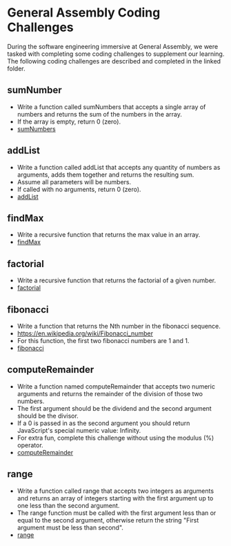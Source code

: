 # General Assembly Coding Challenges
During the software engineering immersive at General Assembly, we were tasked with completing some coding challenges to supplement our learning. The following coding challenges are described and completed in the linked folder.
## sumNumber
* Write a function called sumNumbers that accepts a single array of numbers and returns the sum of the numbers in the array.
* If the array is empty, return 0 (zero).
* [sumNumbers](sumNumbers/script.js)
## addList
* Write a function called addList that accepts any quantity of numbers as arguments, 
  adds them together and returns the resulting sum.
* Assume all parameters will be numbers.
* If called with no arguments, return 0 (zero).
* [addList](addList/script.js)
## findMax
* Write a recursive function that returns the max value in an array.
* [findMax](findMax/script.js)
## factorial
* Write a recursive function that returns the factorial of a given number.
* [factorial](factorial/script.js)
## fibonacci
* Write a function that returns the Nth number in the fibonacci sequence.
* https://en.wikipedia.org/wiki/Fibonacci_number
* For this function, the first two fibonacci numbers are 1 and 1.
* [fibonacci](fibonacci/script.js)
## computeRemainder
 * Write a function named computeRemainder that accepts two numeric arguments and returns the remainder of the division of those two numbers.
 * The first argument should be the dividend and the second argument should be the divisor.
 * If a 0 is passed in as the second argument you should return JavaScript's special numeric value: Infinity.
 * For extra fun, complete this challenge without using the modulus (%) operator.
 * [computeRemainder](computeRemainder/script.js)
 ## range
 * Write a function called range that accepts two integers as arguments and returns an array of integers starting with the first argument up to one less than the second argument.
 * The range function must be called with the first argument less than or equal to the second argument, otherwise return the string "First argument must be less than second".
 * [range](range/script.js)